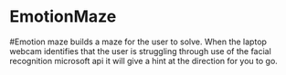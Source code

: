 # EmotionMaze

#Emotion maze builds a maze for the user to solve.  When the laptop webcam identifies that the user is struggling through use of the facial recognition microsoft api it will give a hint at the direction for you to go.
